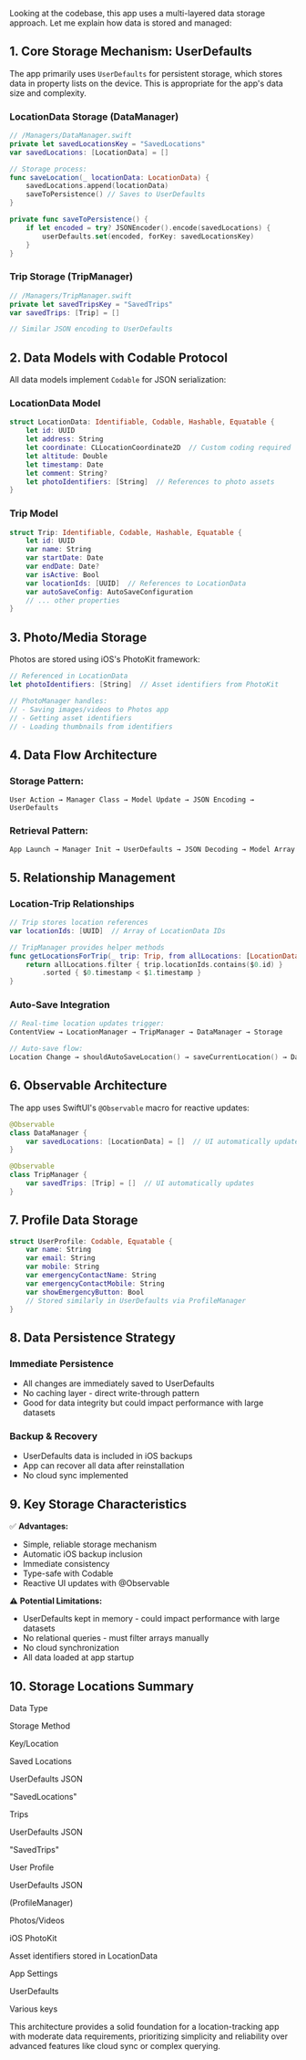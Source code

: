 
Looking at the codebase, this app uses a multi-layered data storage approach. Let me explain how data is stored and managed:

## 1. **Core Storage Mechanism: UserDefaults**

The app primarily uses `UserDefaults` for persistent storage, which stores data in property lists on the device. This is appropriate for the app's data size and complexity.

### LocationData Storage (DataManager)

```swift
// /Managers/DataManager.swift
private let savedLocationsKey = "SavedLocations"
var savedLocations: [LocationData] = []

// Storage process:
func saveLocation(_ locationData: LocationData) {
    savedLocations.append(locationData)
    saveToPersistence() // Saves to UserDefaults
}

private func saveToPersistence() {
    if let encoded = try? JSONEncoder().encode(savedLocations) {
        userDefaults.set(encoded, forKey: savedLocationsKey)
    }
}

```

### Trip Storage (TripManager)

```swift
// /Managers/TripManager.swift
private let savedTripsKey = "SavedTrips"
var savedTrips: [Trip] = []

// Similar JSON encoding to UserDefaults

```

## 2. **Data Models with Codable Protocol**

All data models implement `Codable` for JSON serialization:

### LocationData Model

```swift
struct LocationData: Identifiable, Codable, Hashable, Equatable {
    let id: UUID
    let address: String
    let coordinate: CLLocationCoordinate2D  // Custom coding required
    let altitude: Double
    let timestamp: Date
    let comment: String?
    let photoIdentifiers: [String]  // References to photo assets
}

```

### Trip Model

```swift
struct Trip: Identifiable, Codable, Hashable, Equatable {
    let id: UUID
    var name: String
    var startDate: Date
    var endDate: Date?
    var isActive: Bool
    var locationIds: [UUID]  // References to LocationData
    var autoSaveConfig: AutoSaveConfiguration
    // ... other properties
}

```

## 3. **Photo/Media Storage**

Photos are stored using iOS's PhotoKit framework:

```swift
// Referenced in LocationData
let photoIdentifiers: [String]  // Asset identifiers from PhotoKit

// PhotoManager handles:
// - Saving images/videos to Photos app
// - Getting asset identifiers 
// - Loading thumbnails from identifiers

```

## 4. **Data Flow Architecture**

### Storage Pattern:

```
User Action → Manager Class → Model Update → JSON Encoding → UserDefaults

```

### Retrieval Pattern:

```
App Launch → Manager Init → UserDefaults → JSON Decoding → Model Array

```

## 5. **Relationship Management**

### Location-Trip Relationships

```swift
// Trip stores location references
var locationIds: [UUID]  // Array of LocationData IDs

// TripManager provides helper methods
func getLocationsForTrip(_ trip: Trip, from allLocations: [LocationData]) -> [LocationData] {
    return allLocations.filter { trip.locationIds.contains($0.id) }
        .sorted { $0.timestamp < $1.timestamp }
}

```

### Auto-Save Integration

```swift
// Real-time location updates trigger:
ContentView → LocationManager → TripManager → DataManager → Storage

// Auto-save flow:
Location Change → shouldAutoSaveLocation() → saveCurrentLocation() → DataManager.saveLocation()

```

## 6. **Observable Architecture**

The app uses SwiftUI's `@Observable` macro for reactive updates:

```swift
@Observable
class DataManager {
    var savedLocations: [LocationData] = []  // UI automatically updates
}

@Observable  
class TripManager {
    var savedTrips: [Trip] = []  // UI automatically updates
}

```

## 7. **Profile Data Storage**

```swift
struct UserProfile: Codable, Equatable {
    var name: String
    var email: String
    var mobile: String
    var emergencyContactName: String
    var emergencyContactMobile: String
    var showEmergencyButton: Bool
    // Stored similarly in UserDefaults via ProfileManager
}

```

## 8. **Data Persistence Strategy**

### Immediate Persistence

-   All changes are immediately saved to UserDefaults
-   No caching layer - direct write-through pattern
-   Good for data integrity but could impact performance with large datasets

### Backup & Recovery

-   UserDefaults data is included in iOS backups
-   App can recover all data after reinstallation
-   No cloud sync implemented

## 9. **Key Storage Characteristics**

✅ **Advantages:**

-   Simple, reliable storage mechanism
-   Automatic iOS backup inclusion
-   Immediate consistency
-   Type-safe with Codable
-   Reactive UI updates with @Observable

⚠️ **Potential Limitations:**

-   UserDefaults kept in memory - could impact performance with large datasets
-   No relational queries - must filter arrays manually
-   No cloud synchronization
-   All data loaded at app startup

## 10. **Storage Locations Summary**

Data Type

Storage Method

Key/Location

Saved Locations

UserDefaults JSON

"SavedLocations"

Trips

UserDefaults JSON

"SavedTrips"

User Profile

UserDefaults JSON

(ProfileManager)

Photos/Videos

iOS PhotoKit

Asset identifiers stored in LocationData

App Settings

UserDefaults

Various keys

This architecture provides a solid foundation for a location-tracking app with moderate data requirements, prioritizing simplicity and reliability over advanced features like cloud sync or complex querying.
